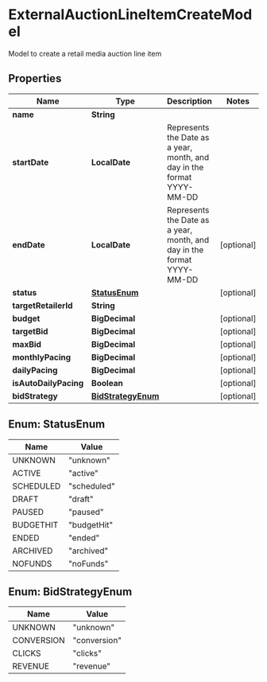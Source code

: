 

# ExternalAuctionLineItemCreateModel

Model to create a retail media auction line item

## Properties

Name | Type | Description | Notes
------------ | ------------- | ------------- | -------------
**name** | **String** |  | 
**startDate** | **LocalDate** | Represents the Date as a year, month, and day in the format YYYY-MM-DD | 
**endDate** | **LocalDate** | Represents the Date as a year, month, and day in the format YYYY-MM-DD |  [optional]
**status** | [**StatusEnum**](#StatusEnum) |  |  [optional]
**targetRetailerId** | **String** |  | 
**budget** | **BigDecimal** |  |  [optional]
**targetBid** | **BigDecimal** |  |  [optional]
**maxBid** | **BigDecimal** |  |  [optional]
**monthlyPacing** | **BigDecimal** |  |  [optional]
**dailyPacing** | **BigDecimal** |  |  [optional]
**isAutoDailyPacing** | **Boolean** |  |  [optional]
**bidStrategy** | [**BidStrategyEnum**](#BidStrategyEnum) |  |  [optional]



## Enum: StatusEnum

Name | Value
---- | -----
UNKNOWN | &quot;unknown&quot;
ACTIVE | &quot;active&quot;
SCHEDULED | &quot;scheduled&quot;
DRAFT | &quot;draft&quot;
PAUSED | &quot;paused&quot;
BUDGETHIT | &quot;budgetHit&quot;
ENDED | &quot;ended&quot;
ARCHIVED | &quot;archived&quot;
NOFUNDS | &quot;noFunds&quot;



## Enum: BidStrategyEnum

Name | Value
---- | -----
UNKNOWN | &quot;unknown&quot;
CONVERSION | &quot;conversion&quot;
CLICKS | &quot;clicks&quot;
REVENUE | &quot;revenue&quot;



